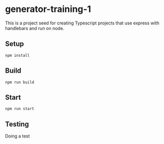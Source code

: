 # generator-training-1

This is a project seed for creating Typescript projects that use express with handlebars and run on node.

## Setup

`npm install`

## Build

`npm run build`

## Start

`npm run start`

## Testing

Doing a test
